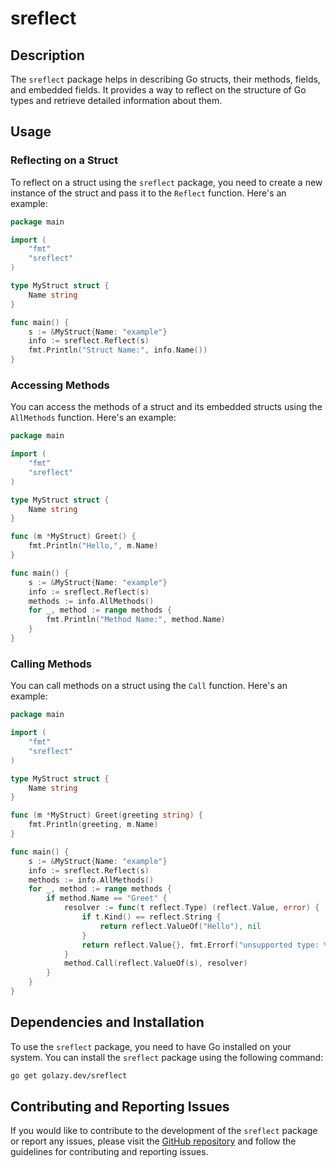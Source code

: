 # sreflect

## Description

The `sreflect` package helps in describing Go structs, their methods, fields, and embedded fields. It provides a way to reflect on the structure of Go types and retrieve detailed information about them.

## Usage

### Reflecting on a Struct

To reflect on a struct using the `sreflect` package, you need to create a new instance of the struct and pass it to the `Reflect` function. Here's an example:

```go
package main

import (
	"fmt"
	"sreflect"
)

type MyStruct struct {
	Name string
}

func main() {
	s := &MyStruct{Name: "example"}
	info := sreflect.Reflect(s)
	fmt.Println("Struct Name:", info.Name())
}
```

### Accessing Methods

You can access the methods of a struct and its embedded structs using the `AllMethods` function. Here's an example:

```go
package main

import (
	"fmt"
	"sreflect"
)

type MyStruct struct {
	Name string
}

func (m *MyStruct) Greet() {
	fmt.Println("Hello,", m.Name)
}

func main() {
	s := &MyStruct{Name: "example"}
	info := sreflect.Reflect(s)
	methods := info.AllMethods()
	for _, method := range methods {
		fmt.Println("Method Name:", method.Name)
	}
}
```

### Calling Methods

You can call methods on a struct using the `Call` function. Here's an example:

```go
package main

import (
	"fmt"
	"sreflect"
)

type MyStruct struct {
	Name string
}

func (m *MyStruct) Greet(greeting string) {
	fmt.Println(greeting, m.Name)
}

func main() {
	s := &MyStruct{Name: "example"}
	info := sreflect.Reflect(s)
	methods := info.AllMethods()
	for _, method := range methods {
		if method.Name == "Greet" {
			resolver := func(t reflect.Type) (reflect.Value, error) {
				if t.Kind() == reflect.String {
					return reflect.ValueOf("Hello"), nil
				}
				return reflect.Value{}, fmt.Errorf("unsupported type: %s", t)
			}
			method.Call(reflect.ValueOf(s), resolver)
		}
	}
}
```

## Dependencies and Installation

To use the `sreflect` package, you need to have Go installed on your system. You can install the `sreflect` package using the following command:

```sh
go get golazy.dev/sreflect
```

## Contributing and Reporting Issues

If you would like to contribute to the development of the `sreflect` package or report any issues, please visit the [GitHub repository](https://github.com/golazy/golazy) and follow the guidelines for contributing and reporting issues.
